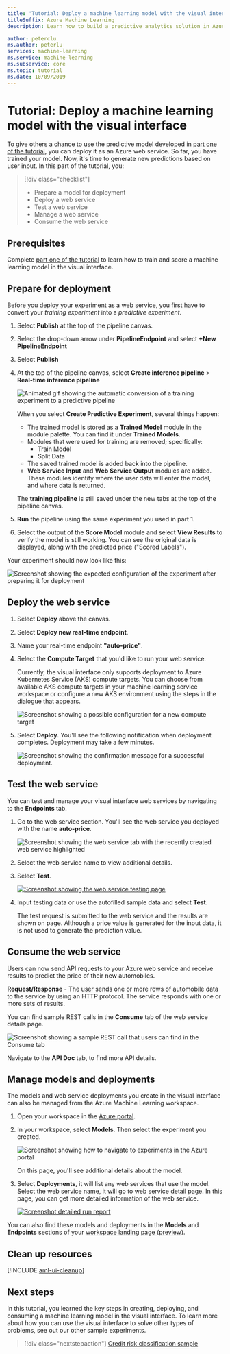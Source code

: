 ```yaml
---
title: 'Tutorial: Deploy a machine learning model with the visual interface'
titleSuffix: Azure Machine Learning
description: Learn how to build a predictive analytics solution in Azure Machine Learning's visual interface. Train, score, and deploy a machine learning model using drag and drop modules. This tutorial is part two of a two-part series on predicting automobile prices using linear regression.

author: peterclu
ms.author: peterlu
services: machine-learning
ms.service: machine-learning
ms.subservice: core
ms.topic: tutorial
ms.date: 10/09/2019
---
```


# Tutorial: Deploy a machine learning model with the visual interface

To give others a chance to use the predictive model developed in [part one of the tutorial](ui-tutorial-automobile-price-train-score.md), you can deploy it as an Azure web service. So far, you have trained your model. Now, it's time to generate new predictions based on user input. In this part of the tutorial, you:

> [!div class="checklist"]
> * Prepare a model for deployment
> * Deploy a web service
> * Test a web service
> * Manage a web service
> * Consume the web service

## Prerequisites

Complete [part one of the tutorial](ui-tutorial-automobile-price-train-score.md) to learn how to train and score a machine learning model in the visual interface.

## Prepare for deployment

Before you deploy your experiment as a web service, you first have to convert your *training experiment* into a *predictive experiment*.

1. Select **Publish** at the top of the pipeline canvas.

1. Select the drop-down arrow under **PipelineEndpoint** and select **+New PipelineEndpoint**

1. Select **Publish**

1. At the top of the pipeline canvas, select **Create inference pipeline** > **Real-time inference pipeline**

    ![Animated gif showing the automatic conversion of a training experiment to a predictive pipeline](./media/ui-tutorial-automobile-price-deploy/deploy-web-service.gif)

    When you select **Create Predictive Experiment**, several things happen:
    
    * The trained model is stored as a **Trained Model** module in the module palette. You can find it under **Trained Models**.
    * Modules that were used for training are removed; specifically:
      * Train Model
      * Split Data
    * The saved trained model is added back into the pipeline.
    * **Web Service Input** and **Web Service Output** modules are added. These modules identify where the user data will enter the model, and where data is returned.

    The **training pipeline** is still saved under the new tabs at the top of the pipeline canvas.

1. **Run** the pipeline using the same experiment you used in part 1.

1. Select the output of the **Score Model** module and select **View Results** to verify the model is still working. You can see the original data is displayed, along with the predicted price ("Scored Labels").

Your experiment should now look like this:  

![Screenshot showing the expected configuration of the experiment after preparing it for deployment](./media/ui-tutorial-automobile-price-deploy/predictive-graph.png)

## Deploy the web service

1. Select **Deploy** above the canvas.

1. Select **Deploy new real-time endpoint**. 

1. Name your real-time endpoint **"auto-price"**.

1. Select the **Compute Target** that you'd like to run your web service.

    Currently, the visual interface only supports deployment to Azure Kubernetes Service (AKS) compute targets. You can choose from available AKS compute targets in your machine learning service workspace or configure a new AKS environment using the steps in the dialogue that appears.

    ![Screenshot showing a possible configuration for a new compute target](./media/ui-tutorial-automobile-price-deploy/deploy-compute.png)

1. Select **Deploy**. You'll see the following notification when deployment completes. Deployment may take a few minutes.

    ![Screenshot showing the confirmation message for a successful deployment.](./media/ui-tutorial-automobile-price-deploy/deploy-succeed.png)

## Test the web service

You can test and manage your visual interface web services by navigating to the **Endpoints** tab.

1. Go to the web service section. You'll see the web service you deployed with the name **auto-price**.

     ![Screenshot showing the web service tab with the recently created web service highlighted](./media/ui-tutorial-automobile-price-deploy/web-services.png)

1. Select the web service name to view additional details.

1. Select **Test**.

    [![Screenshot showing the web service testing page](./media/ui-tutorial-automobile-price-deploy/web-service-test.png)](./media/ui-tutorial-automobile-price-deploy/web-service-test.png#lightbox)

1. Input testing data or use the autofilled sample data and select **Test**.

    The test request is submitted to the web service and the results are shown on page. Although a price value is generated for the input data, it is not used to generate the prediction value.

## Consume the web service

Users can now send API requests to your Azure web service and receive results to predict the price of their new automobiles.

**Request/Response** - The user sends one or more rows of automobile data to the service by using an HTTP protocol. The service responds with one or more sets of results.

You can find sample REST calls in the **Consume** tab of the web service details page.

   ![Screenshot showing a sample REST call that users can find in the Consume tab](./media/ui-tutorial-automobile-price-deploy/web-service-consume.png)

Navigate to the **API Doc** tab, to find more API details.

## Manage models and deployments

The models and web service deployments you create in the visual interface can also be managed from the Azure Machine Learning workspace.

1. Open your workspace in the [Azure portal](https://portal.azure.com/).  

1. In your workspace, select **Models**. Then select the experiment you created.

    ![Screenshot showing how to navigate to experiments in the Azure portal](./media/ui-tutorial-automobile-price-deploy/portal-models.png)

    On this page, you'll see additional details about the model.

1. Select **Deployments**, it will list any web services that use the model. Select the web service name, it will go to web service detail page. In this page, you can get more detailed information of the web service.

    [![Screenshot detailed run report](./media/ui-tutorial-automobile-price-deploy/deployment-details.png)](./media/ui-tutorial-automobile-price-deploy/deployment-details.png#lightbox)

You can also find these models and deployments in the **Models** and **Endpoints** sections of your [workspace landing page (preview)](https://ml.azure.com).

## Clean up resources

[!INCLUDE [aml-ui-cleanup](../../../includes/aml-ui-cleanup.md)]

## Next steps

In this tutorial, you learned the key steps in creating, deploying, and consuming a machine learning model in the visual interface. To learn more about how you can use the visual interface to solve other types of problems, see out our other sample experiments.

> [!div class="nextstepaction"]
> [Credit risk classification sample](how-to-ui-sample-classification-predict-credit-risk-cost-sensitive.md)
